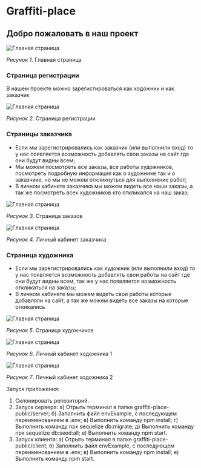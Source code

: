 # Graffiti-place

## Добро пожаловать в наш проект

![Главная страница](https://github.com/SergeyNartov/graffiti-place-public/blob/master/readme-file/screenshot_1.png?raw=true)

*Рисунок 1*. Главная страница

### Страница регистрации

В нашем проекте можно зарегистироваться как ходожник и как заказчик

![Главная страница](https://github.com/SergeyNartov/graffiti-place-public/blob/master/readme-file/screenshot_2.png?raw=true)

*Рисунок 2*. Страница регистрации

### Страницы заказчика

* Если мы зарегистрировались как заказчик (или выполнили вход) то у нас появляется возможность добавлять свои заказы на сайт где они будут видны всем;
* Мы можем посмотреть все заказы, все работы художников, посмотреть подробную информация как о художнике так и о заказчике, но мы не можем откликнуться для выполнение работ;
* В личном кабинете заказчика мы можем видеть все наши заказы, а так же посмотреть всех художников кто откликался на наш заказ;

![Главная страница](https://github.com/SergeyNartov/graffiti-place-public/blob/master/readme-file/screenshot_3.png?raw=true)

*Рисунок 3*. Страница заказов

![Главная страница](https://github.com/SergeyNartov/graffiti-place-public/blob/master/readme-file/screenshot_4.png?raw=true)

*Рисунок 4*. Личный кабинет заказчика

### Страница художника

* Если мы зарегистрировались как художник (или выполнили вход) то у нас появляется возможность добавлять свои работы на сайт где они будут видны всем, так же у нас появляется возможность откликаться на заказы;
* В личном кабинете мы можем видеть свои работы которые добавляли на сайт, а так же можем видеть все заказы на которые откикались

![Главная страница](https://github.com/SergeyNartov/graffiti-place-public/blob/master/readme-file/screenshot_5.png?raw=true)

*Рисунок 5*. Страница художников

![Главная страница](https://github.com/SergeyNartov/graffiti-place-public/blob/master/readme-file/screenshot_6.png?raw=true)

*Рисунок 6*. Личный кабинет ходожника 1

![Главная страница](https://github.com/SergeyNartov/graffiti-place-public/blob/master/readme-file/screenshot_7.png?raw=true)

*Рисунок 7*. Личный кабинет ходожника 2 

Запуск приложения:
1. Склонировать репозиторий.
2. Запуск сервера:
  а) Отрыть терминал в папке  graffiti-place-public/server;
  б) Заполнить файл envExample, с последующем переименованием в .env;
  в) Выполнить команду npm install;
  г) Выполнить команду npx sequelize db:migrate;
  д) Выполнить команду npx sequelize db:seed:all;
  е) Выполнить команду npm start.
3. Запуск клиента:
  а) Отрыть терминал в папке  graffiti-place-public/client;
  б) Заполнить файл envExample, с последующем переименованием в .env;
  в) Выполнить команду npm install;
  е) Выполнить команду npm start.









